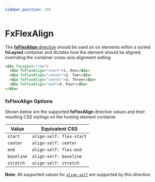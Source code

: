 ```yaml
---
sidebar_position: 140
---
```


# FxFlexAlign

The [**fxFlexAlign** directive][align] should be used on on elements within a sorted **fxLayout** container and
dictates how the element should be aligned, overriding the container cross-axis alignment setting

```html
<div fxLayout="row">
  <div fxFlexAlign="start">1. One</div>
  <div fxFlexAlign="center">2. Two</div>
  <div fxFlexAlign="center">3. Three</div>
  <div fxFlexAlign="end">4. Four</div>
</div>
```

### fxFlexAlign Options

Shown below are the supported **fxFlexAlign** directive values and their resulting CSS stylings on the hosting element
container

| Value      | Equivalent CSS           |
| ---------- | ------------------------ |
| `start`    | `align-self: flex-start` |
| `center`   | `align-self: center`     |
| `end`      | `align-self: flex-end`   |
| `baseline` | `align-self: baseline`   |
| `stretch`  | `align-self: stretch`    |

**Note**: All supported values for [`align-self`](https://developer.mozilla.org/en-US/docs/Web/CSS/align-self) are
supported by this directive

[align]: https://github.com/ngbracket/ngx-layout/blob/main/src/lib/flex/flex-align/flex-align.ts#L38
